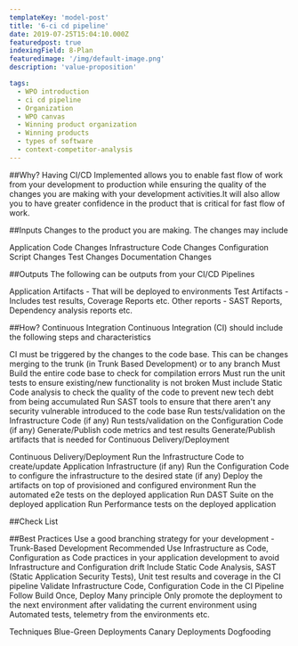 ```yaml
---
templateKey: 'model-post'
title: '6-ci cd pipeline'
date: 2019-07-25T15:04:10.000Z
featuredpost: true
indexingField: 8-Plan
featuredimage: '/img/default-image.png'
description: 'value-proposition'

tags:
  - WPO introduction
  - ci cd pipeline
  - Organization
  - WPO canvas
  - Winning product organization
  - Winning products
  - types of software
  - context-competitor-analysis
---
```

##Why? 
Having CI/CD Implemented allows you to enable fast flow of work from your development to production while ensuring the quality of the changes you are making with your development activities.It will also allow you to have greater confidence in the product that is critical for fast flow of work. 



##Inputs
Changes to the product you are making. The changes may include

Application Code Changes
Infrastructure Code Changes
Configuration Script Changes
Test Changes
Documentation Changes
 

##Outputs
The following can be outputs from your CI/CD Pipelines

Application Artifacts - That will be deployed to environments
Test Artifacts - Includes test results, Coverage Reports etc.
Other reports - SAST Reports, Dependency analysis reports etc.
            

	

##How?
Continuous Integration
Continuous Integration (CI) should include the following steps and characteristics

CI must be triggered by the changes to the code base. This can be changes merging to the trunk (in Trunk Based Development) or to any branch
Must Build the entire code base to check for compilation errors
Must run the unit tests to ensure existing/new functionality is not broken
Must include Static Code analysis to check the quality of the code to prevent new tech debt from being accumulated
Run SAST tools to ensure that there aren't any security vulnerable introduced to the code base
Run tests/validation on the Infrastructure Code (if any)
Run tests/validation on the Configuration Code (if any)
Generate/Publish code metrics and test results
Generate/Publish artifacts that is needed for Continuous Delivery/Deployment
            

Continuous Delivery/Deployment
Run the Infrastructure Code to create/update Application Infrastructure (if any)
Run the Configuration Code to configure the infrastructure to the desired state (if any)
Deploy the artifacts on top of provisioned and configured environment
Run the automated e2e tests on the deployed application
Run DAST Suite on the deployed application
Run Performance tests on the deployed application
            

##Check List 


##Best Practices
Use a good branching strategy for your development - Trunk-Based Development Recommended
Use Infrastructure as Code, Configuration as Code practices in your application development to avoid Infrastructure and Configuration drift
Include Static Code Analysis, SAST (Static Application Security Tests), Unit test results and coverage in the CI pipeline
Validate Infrastructure Code, Configuration Code in the CI Pipeline
Follow Build Once, Deploy Many principle
Only promote the deployment to the next environment after validating the current environment using Automated tests, telemetry from the environments etc. 
 

Techniques
Blue-Green Deployments
Canary Deployments
Dogfooding
